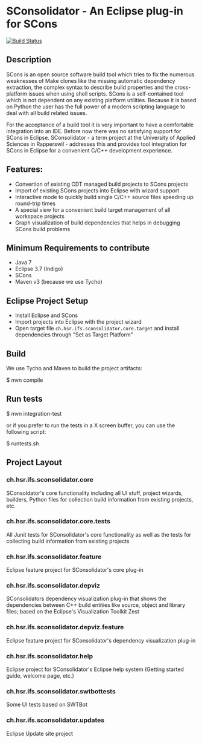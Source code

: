 SConsolidator - An Eclipse plug-in for SCons
============================================

[![Build Status](https://travis-ci.org/IFS-HSR/SConsolidator.png)](https://travis-ci.org/IFS-HSR/SConsolidator)


## Description

SCons is an open source software build tool which tries to fix the 
numerous weaknesses of Make clones like the missing automatic
dependency extraction, the complex syntax to describe build 
properties and the cross-platform issues when using shell scripts. 
SCons is a self-contained tool which is not dependent on any existing
platform utilities. Because it is based on Python the user has the 
full power of a modern scripting language to deal with all build 
related issues.

For the acceptance of a build tool it is very important to have a 
comfortable integration into an IDE. Before now there was no 
satisfying support for SCons in Eclipse. SConsolidator - a term project
at the University of Applied Sciences in Rapperswil - addresses this 
and provides tool integration for SCons in Eclipse for a convenient 
C/C++ development experience.


## Features:

- Convertion of existing CDT managed build projects to SCons projects
- Import of existing SCons projects into Eclipse with wizard support
- Interactive mode to quickly build single C/C++ source files speeding up round-trip times
- A special view for a convenient build target management of all workspace projects
- Graph visualization of build dependencies that helps in debugging SCons build problems


## Minimum Requirements to contribute

- Java 7
- Eclipse 3.7 (Indigo)
- SCons
- Maven v3 (because we use Tycho)


## Eclipse Project Setup

- Install Eclipse and SCons
- Import projects into Eclipse with the project wizard
- Open target file `ch.hsr.ifs.sconsolidator.core.target` and install dependencies
  through "Set as Target Platform"


## Build

We use Tycho and Maven to build the project artifacts:

$ mvn compile


## Run tests

$ mvn integration-test

or if you prefer to run the tests in a X screen buffer, you can use the following script:

$ runtests.sh


## Project Layout

### ch.hsr.ifs.sconsolidator.core
SConsoldator's core functionality including all UI stuff, project wizards, builders,
Python files for collection build information from existing projects, etc.

### ch.hsr.ifs.sconsolidator.core.tests
All Junit tests for SConsolidator's core functionality as well as the tests for
collecting build information from existing projects

### ch.hsr.ifs.sconsolidator.feature
Eclipse feature project for SConsolidator's core plug-in

### ch.hsr.ifs.sconsolidator.depviz
SConsolidators dependency visualization plug-in that shows the dependencies between
C++ build entities like source, object and library files; based on the Eclipse's
Visualization Toolkit Zest

### ch.hsr.ifs.sconsolidator.depviz.feature
Eclipse feature project for SConsolidator's dependency visualization plug-in

### ch.hsr.ifs.sconsolidator.help
Eclipse project for SConsolidator's Eclipse help system (Getting started guide,
welcome page, etc.)

### ch.hsr.ifs.sconsolidator.swtbottests
Some UI tests based on SWTBot

### ch.hsr.ifs.sconsolidator.updates
Eclipse Update site project
